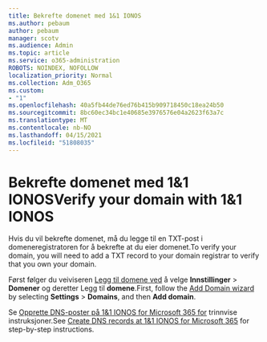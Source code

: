 ```yaml
---
title: Bekrefte domenet med 1&1 IONOS
ms.author: pebaum
author: pebaum
manager: scotv
ms.audience: Admin
ms.topic: article
ms.service: o365-administration
ROBOTS: NOINDEX, NOFOLLOW
localization_priority: Normal
ms.collection: Adm_O365
ms.custom:
- "1"
ms.openlocfilehash: 40a5fb44de76ed76b415b909718450c18ea24b50
ms.sourcegitcommit: 8bc60ec34bc1e40685e3976576e04a2623f63a7c
ms.translationtype: MT
ms.contentlocale: nb-NO
ms.lasthandoff: 04/15/2021
ms.locfileid: "51808035"
---
```

# <a name="verify-your-domain-with-11-ionos"></a><span data-ttu-id="abbb0-102">Bekrefte domenet med 1&1 IONOS</span><span class="sxs-lookup"><span data-stu-id="abbb0-102">Verify your domain with 1&1 IONOS</span></span>

<span data-ttu-id="abbb0-103">Hvis du vil bekrefte domenet, må du legge til en TXT-post i domeneregistratoren for å bekrefte at du eier domenet.</span><span class="sxs-lookup"><span data-stu-id="abbb0-103">To verify your domain, you will need to add a TXT record to your domain registrar to verify that you own your domain.</span></span> 

<span data-ttu-id="abbb0-104">Først følger du veiviseren [Legg til domene ved](https://admin.microsoft.com/Adminportal#/Domains) å velge **Innstillinger** \> **Domener** og deretter Legg til **domene**.</span><span class="sxs-lookup"><span data-stu-id="abbb0-104">First, follow the [Add Domain wizard](https://admin.microsoft.com/Adminportal#/Domains) by selecting **Settings** \> **Domains**, and then **Add domain**.</span></span>
  
<span data-ttu-id="abbb0-105">Se [Opprette DNS-poster på 1&1 IONOS for Microsoft 365 for](https://docs.microsoft.com/microsoft-365/admin/dns/create-dns-records-at-1-1-internet) trinnvise instruksjoner.</span><span class="sxs-lookup"><span data-stu-id="abbb0-105">See [Create DNS records at 1&1 IONOS for Microsoft 365](https://docs.microsoft.com/microsoft-365/admin/dns/create-dns-records-at-1-1-internet) for step-by-step instructions.</span></span>